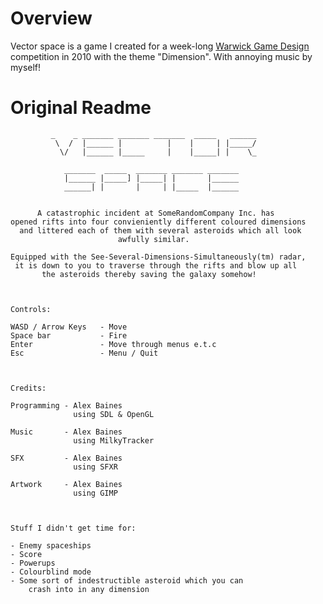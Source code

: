 Overview
========

Vector space is a game I created for a week-long [Warwick Game Design](http://www.warwickgamedesign.co.uk/)
competition in 2010 with the theme "Dimension". With annoying music by myself!

Original Readme
===============
```
         _    _ _______ _______ _______  _____   ______
          \  /  |______ |          |    |     | |_____/
           \/   |______ |_____     |    |_____| |    \_
                                                    
            _______  _____  _______ _______ _______
            |______ |_____] |_____| |       |______
            ______| |       |     | |_____  |______
                                                            

      A catastrophic incident at SomeRandomCompany Inc. has
opened rifts into four convieniently different coloured dimensions
  and littered each of them with several asteroids which all look 
                        awfully similar.

Equipped with the See-Several-Dimensions-Simultaneously(tm) radar,
 it is down to you to traverse through the rifts and blow up all
       the asteroids thereby saving the galaxy somehow!
       
       
       
Controls:

WASD / Arrow Keys	- Move
Space bar			- Fire
Enter				- Move through menus e.t.c
Esc				 	- Menu / Quit



Credits:

Programming - Alex Baines 
			  using SDL & OpenGL
			  
Music 		- Alex Baines
			  using MilkyTracker
			  
SFX			- Alex Baines
			  using SFXR
			  
Artwork		- Alex Baines
			  using GIMP



Stuff I didn't get time for:

- Enemy spaceships
- Score
- Powerups
- Colourblind mode
- Some sort of indestructible asteroid which you can
	crash into in any dimension
```
